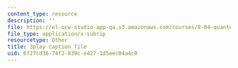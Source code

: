 ```yaml
---
content_type: resource
description: ''
file: https://ol-ocw-studio-app-qa.s3.amazonaws.com/courses/8-04-quantum-physics-i-spring-2016/6f27cd3674f2839ce4271d5aec04a4c0_8KQ-yK2xm60.srt
file_type: application/x-subrip
resourcetype: Other
title: 3play caption file
uid: 6f27cd36-74f2-839c-e427-1d5aec04a4c0
---
```

